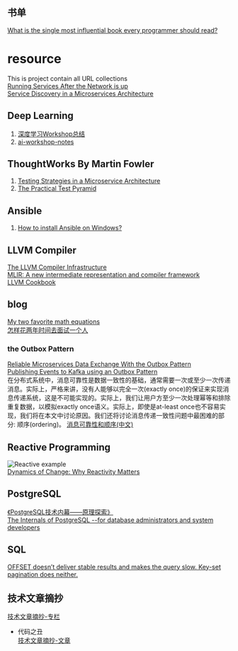 ## 书单  
[What is the single most influential book every programmer should read?](https://stackoverflow.com/questions/1711/what-is-the-single-most-influential-book-every-programmer-should-read)  

# resource
This is project contain all URL collections    
[Running Services After the Network is up](https://www.freedesktop.org/wiki/Software/systemd/NetworkTarget/)    
[Service Discovery in a Microservices Architecture](https://www.nginx.com/blog/service-discovery-in-a-microservices-architecture/)

## Deep Learning  
1. [深度学习Workshop总结](http://brightliao.me/2016/12/16/dl-workshop-summary/)  
1. [ai-workshop-notes](https://github.com/gmlove/ai-workshop-notes)  

## ThoughtWorks By Martin Fowler  
1. [Testing Strategies in a Microservice Architecture](https://martinfowler.com/articles/microservice-testing/)  
1. [The Practical Test Pyramid](https://martinfowler.com/articles/practical-test-pyramid.html)  

## Ansible  
1. [How to install Ansible on Windows?](https://geekflare.com/ansible-installation-windows/)  

## LLVM Compiler  
[The LLVM Compiler Infrastructure](https://llvm.org/)  
[MLIR: A new intermediate representation and compiler framework](https://blog.tensorflow.org/2019/04/mlir-new-intermediate-representation.html)  
[LLVM Cookbook](https://github.com/iBreaker/book/blob/master/LLVM%20Cookbook.pdf)  

## blog  
[My two favorite math equations](https://www.ricklindquist.com/blog/my-two-favorite-math-equations)  
[怎样花两年时间去面试一个人](http://mindhacks.cn/2011/11/04/how-to-interview-a-person-for-two-years/)  
### the Outbox Pattern  
[Reliable Microservices Data Exchange With the Outbox Pattern](https://debezium.io/blog/2019/02/19/reliable-microservices-data-exchange-with-the-outbox-pattern/)  
[Publishing Events to Kafka using an Outbox Pattern](https://medium.com/contino-engineering/publishing-events-to-kafka-using-a-outbox-pattern-867a48e29d35)  
在分布式系统中，消息可靠性是数据一致性的基础，通常需要一次或至少一次传递消息。实际上，严格来讲，没有人能够以完全一次(exactly once)的保证来实现消息传递系统，这是不可能实现的。实际上，我们让用户方至少一次处理幂等和排除重复数据，以模拟exactly once语义。实际上，即使是at-least once也不容易实现，我们将在本文中讨论原因。我们还将讨论消息传递一致性问题中最困难的部分: 顺序(ordering)。
[消息可靠性和顺序(中文)](https://danielw.cn/messaging-reliability-and-order-cn)  

## Reactive Programming  
![Reactive example](https://dl.acm.org/cms/attachment/a91279c2-301b-460c-8716-10cbb885a979/medeiros1.png)  
[Dynamics of Change: Why Reactivity Matters](https://dl.acm.org/doi/fullHtml/10.1145/2956641.2971330?__cf_chl_captcha_tk__=ugMahaU_EWZDEQl64R6bqnt0v8blkk3Qrr6ZbUFVKZA-1638358940-0-gaNycGzNByU)  

## PostgreSQL
[《PostgreSQL技术内幕——原理探索》](http://pg-internal.vonng.com/#/)  
[The Internals of PostgreSQL --for database administrators and system developers](https://www.interdb.jp/pg/)  

## SQL  
[OFFSET doesn’t deliver stable results and makes the query slow. Key-set pagination does neither.](https://use-the-index-luke.com/sql/partial-results/fetch-next-page)

## 技术文章摘抄  
[技术文章摘抄-专栏](https://learn.lianglianglee.com/%E4%B8%93%E6%A0%8F)  
* 代码之丑  
[技术文章摘抄-文章](https://learn.lianglianglee.com/%E6%96%87%E7%AB%A0)
